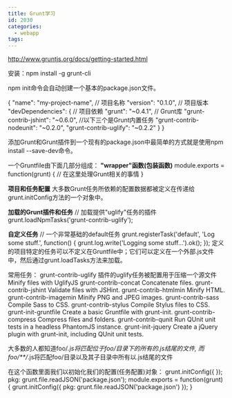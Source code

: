 ```yaml
---
title: Grunt学习
id: 2030
categories:
  - webapp
tags:
---
```


http://www.gruntjs.org/docs/getting-started.html

安装：npm install -g grunt-cli

npm init命令会自动创建一个基本的package.json文件。

{
    "name": "my-project-name", // 项目名称
    "version": "0.1.0", // 项目版本
    "devDependencies": { // 项目依赖
        "grunt": "~0.4.1", // Grunt库
        "grunt-contrib-jshint": "~0.6.0", //以下三个是Grunt内置任务
        "grunt-contrib-nodeunit": "~0.2.0",
        "grunt-contrib-uglify": "~0.2.2"
    }
}

添加Grunt和Grunt插件到一个现有的package.json中最简单的方式就是使用npm install <module> --save-dev命令。

一个Gruntfile由下面几部分组成：
**"wrapper"函数(包装函数)**
module.exports = function(grunt) {
    // 在这里处理Grunt相关的事情
}

**项目和任务配置**
大多数Grunt任务所依赖的配置数据都被定义在传递给grunt.initConfig方法的一个对象中。

**加载的Grunt插件和任务**
// 加载提供"uglify"任务的插件
grunt.loadNpmTasks('grunt-contrib-uglify');

**自定义任务**
// 一个非常基础的default任务
    grunt.registerTask('default', 'Log some stuff.', function() {
        grunt.log.write('Logging some stuff...').ok();
    });
定义的项目特定的任务可以不定义在Gruntfile中；它们可以定义在一个外部.js文件中，然后通过grunt.loadTasks方法来加载。

常用任务：
grunt-contrib-uglify 插件的uglify任务被配置用于压缩一个源文件 Minify files with UglifyJS
grunt-contrib-concat Concatenate files.
grunt-contrib-jshint Validate files with JSHint.
grunt-contrib-htmlmin Minify HTML.
grunt-contrib-imagemin Minify PNG and JPEG images.
grunt-contrib-sass Compile Sass to CSS.
grunt-contrib-stylus Compile Stylus files to CSS.
grunt-init-gruntfile Create a basic Gruntfile with grunt-init.
grunt-contrib-compress Compress files and folders.
grunt-contrib-qunit Run QUnit unit tests in a headless PhantomJS instance.
grunt-init-jquery Create a jQuery plugin with grunt-init, including QUnit unit tests.

大多数的人都知道foo/*.js将匹配位于foo/目录下的所有的.js结尾的文件, 而foo/**/*.js将匹配foo/目录以及其子目录中所有以.js结尾的文件

在这个函数里面我们以初始化我们的配置(任务配置)对象：
grunt.initConfig({
});
pkg: grunt.file.readJSON('package.json');
module.exports = function(grunt){
    grunt.initConfig({
        pkg: grunt.file.readJSON('package.json')
    });
}